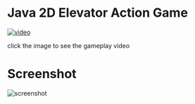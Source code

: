 # Java 2D Elevator Action Game

[![video](http://img.youtube.com/vi/nLq5P0g1KiM/0.jpg)](http://www.youtube.com/watch?v=nLq5P0g1KiM)

click the image to see the gameplay video


# Screenshot

![screenshot](https://raw.githubusercontent.com/leonardo-ono/Java2DElevatorActionGame/master/screenshot.png)
